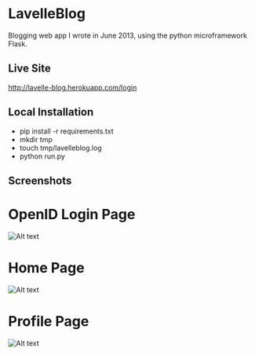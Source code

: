 # LavelleBlog #
Blogging web app I wrote in June 2013, using the python microframework Flask.

## Live Site ##
http://lavelle-blog.herokuapp.com/login

## Local Installation ##
* pip install -r requirements.txt
* mkdir tmp
* touch tmp/lavelleblog.log
* python run.py

## Screenshots ##
# OpenID Login Page #
![Alt text](./../screenshots/screenshots/login.png?raw=true "OpenID Login")

# Home Page #
![Alt text](./../screenshots/screenshots/home.png?raw=true "Home Page")

# Profile Page #
![Alt text](./../screenshots/screenshots/profile.png?raw=true "Profile Page")

